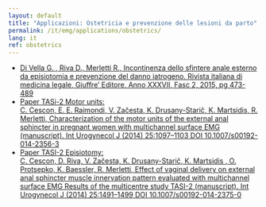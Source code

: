 ```yaml
---
layout: default
title: "Applicazioni: Ostetricia e prevenzione delle lesioni da parto"
permalink: /it/emg/applications/obstetrics/
lang: it
ref: obstetrics
---
```


<ul>
    <li>
        <a href="/assets/pdfs/publications/2015_Riv_it_med_legale.pdf">Di Vella G. , Riva D., Merletti R., Incontinenza dello sfintere anale esterno da episiotomia e prevenzione del danno iatrogeno.  Rivista italiana di medicina legale, Giuffre’ Editore, Anno XXXVII, Fasc 2, 2015, pg 473-489</a>
    </li>
    <li>
        <a href="/assets/pdfs/publications/2014_Paper TASI-2 Motor Units - versione sito.pdf">Paper TASi-2 Motor units:<br />
C. Cescon, E. E. Raimondi, V. Začesta, K. Drusany-Starič, K. Martsidis, R. Merletti,
Characterization of the motor units of the external anal sphincter in pregnant women with multichannel surface EMG (manuscript).
Int Urogynecol J (2014) 25:1097–1103 DOI 10.1007/s00192-014-2356-3</a>
    </li>
    <li>
        <a href="/assets/pdfs/publications/2014_Paper TASI-2_Episiotomy_versione sito.pdf">Paper TASI-2 Episiotomy:<br />
C. Cescon, D. Riva, V. Začesta, K. Drusany-Starič, K. Martsidis , O. Protsepko, K. Baessler, R. Merletti,  Effect of vaginal delivery on external anal sphincter muscle innervation pattern evaluated with multichannel surface EMG  Results of the multicentre study TASI-2 (manuscript).
Int Urogynecol J (2014) 25:1491–1499 DOI 10.1007/s00192-014-2375-0</a>
    </li>
</ul>





